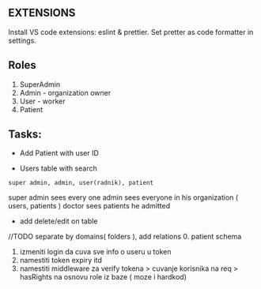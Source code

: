 ## EXTENSIONS

Install VS code extensions: eslint & prettier. Set pretter as code formatter in settings.

## Roles

1. SuperAdmin
2. Admin - organization owner
3. User - worker
4. Patient

## Tasks:

- Add Patient with user ID

- Users table with search

`super admin, admin, user(radnik), patient`

super admin sees every one admin sees everyone in his organization ( users, patients ) doctor sees
patients he admitted

- add delete/edit on table

//TODO separate by domains( folders ), add relations 0. patient schema

1. izmeniti login da cuva sve info o useru u token
2. namestiti token expiry itd
3. namestiti middleware za verify tokena > cuvanje korisnika na req > hasRights na osnovu role iz
   baze ( moze i hardkod)
